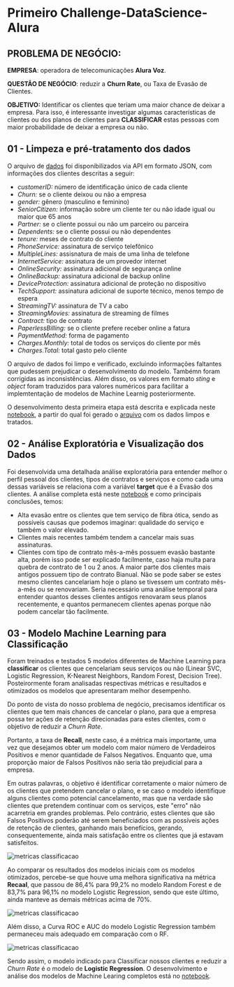 # Primeiro Challenge-DataScience-Alura

## PROBLEMA DE NEGÓCIO:

**EMPRESA**:  operadora de telecomunicações **Alura Voz**. 

**QUESTÃO DE NEGÓCIO**: reduzir a **Churn Rate**, ou Taxa de Evasão de Clientes. 

**OBJETIVO:** Identificar os clientes que teriam uma maior chance de deixar a empresa. Para isso, é interessante investigar algumas características de clientes ou dos planos de clientes para **CLASSIFICAR** estas pessoas com maior probabilidade de deixar a empresa ou não.


## 01 - Limpeza e pré-tratamento dos dados

O arquivo de [dados](Dados/Telco-Customer-Churn.json) foi disponibilizados via API em formato JSON, com informações dos clientes descritas a seguir:
- *customerID:* número de identificação único de cada cliente
- *Churn:* se o cliente deixou ou não a empresa
- *gender:* gênero (masculino e feminino)
- *SeniorCitizen:* informação sobre um cliente ter ou não idade igual ou maior que 65 anos
- *Partner:* se o cliente possui ou não um parceiro ou parceira
- *Dependents:* se o cliente possui ou não dependentes
- *tenure:* meses de contrato do cliente
- *PhoneService:* assinatura de serviço telefônico
- *MultipleLines:* assisnatura de mais de uma linha de telefone
- *InternetService:* assinatura de um provedor internet
- *OnlineSecurity:* assinatura adicional de segurança online
- *OnlineBackup:* assinatura adicional de backup online
- *DeviceProtection:* assinatura adicional de proteção no dispositivo
- *TechSupport:* assinatura adicional de suporte técnico, menos tempo de espera
- *StreamingTV:* assinatura de TV a cabo
- *StreamingMovies:* assinatura de streaming de filmes
- *Contract:* tipo de contrato
- *PaperlessBilling:* se o cliente prefere receber online a fatura
- *PaymentMethod:* forma de pagamento
- *Charges.Monthly:* total de todos os serviços do cliente por mês
- *Charges.Total:* total gasto pelo cliente


O arquivo de dados foi limpo e verificado, excluindo informações faltantes que pudessem prejudicar o desenvolvimento do modelo. Tambémn foram corrigidas as inconsistências. Além disso, os valores em formato *sting* e *object* foram traduzidos para valores numéricos para facilitar a implemtentação de modelos de Machine Learnig posteriormente.

O desenvolvimento desta primeira etapa está descrita e explicada neste [notebook](1-Limpeza-dos-dados.ipynb), a partir do qual foi gerado o [arquivo](Dados/01-Telco-Customer-Churn-dados-limpos.csv) com os dados limpos e tratados.


## 02 - Análise Exploratória e Visualização dos Dados

Foi desenvolvida uma detalhada análise exploratória para entender melhor o perfil pessoal dos clientes, tipos de contratos e serviços e como cada uma dessas variáveis se relaciona com a variável **target** que é a Evasão dos clientes. A análise completa está neste [notebook](2-Análise-Exploratória-e-Visualização.ipynb) e  como principais conclusões, temos: 
- Alta evasão entre os clientes que tem serviço de fibra ótica, sendo as possíveis causas que podemos imaginar: qualidade do serviço e também o valor elevado.
- Clientes mais recentes também tendem a cancelar mais suas assinaturas.
- Clientes com tipo de contrato mês-a-mês possuem evasão bastante alta, porém isso pode ser explicado facilmente, caso haja multa para quebra de contrato de 1 ou 2 anos. A maior parte dos clientes mais antigos possuem tipo de contrato Bianual. Não se pode saber se estes mesmo clientes cancelariam hoje o plano se tivessem um contrato mês-a-mês ou se renovariam. Seria necessário uma análise temporal para entender quantos desses clientes antigos renovaram seus planos recentemente, e quantos permanecem clientes apenas porque não podem cancelar tão facilmente.


## 03 - Modelo Machine Learning para Classificação

Foram treinados e testados 5 modelos diferentes de Machine Learning para **classificar** os clientes que cencelariam seus serviços ou não (Linear SVC, Logistic Regression, K-Nearest Neighbors, Random Forest, Decision Tree). Posteirormente foram analisadas respectivas métricas e resultados e otimizados os modelos que apresentaram melhor desempenho.

Do ponto de vista do nosso problema de negócio, precisamos identificar os clientes que tem mais chances de cancelar o plano, para que a empresa possa ter ações de retenção direcionadas para estes clientes, com o objetivo de reduzir a *Churn Rate*.

Portanto, a taxa de **Recall**, neste caso, é a métrica mais importante, uma vez que desejamos obter um modelo com maior número de Verdadeiros Positivos e menor quantidade de Falsos Negativos. Enquanto que, uma proporção maior de Falsos Positivos não seria tão prejudicial para a empresa.

Em outras palavras, o objetivo é identificar corretamente o maior número de os clientes que pretendem cancelar o plano, e se caso o modelo identifique alguns clientes como potencial cancelamento, mas que na verdade são clientes que pretendem continuar com os serviços, este "erro" não acarretria em grandes problemas. Pelo contrário, estes clientes que são Falsos Positivos poderão até serem beneficiados com as possíveis ações de retenção de clientes, ganhando mais benefícios, gerando, consequentemente, ainda mais satisfação entre os clientes que já estavam satisfeitos.

<img src="https://github.com/alimfa/Challenge-DS-Alura/blob/main/Graficos/comparacao_metricas_modelos_ML.jpeg" alt="metricas classificacao" style="max-width:100%;"></img>
  

Ao comparar os resultados dos modelos iniciais com os modelos otimizados, percebe-se que houve uma melhora significativa na métrica **Recaal**, que passou de 86,4% para 99,2% no modelo Random Forest e de 83,7% para 96,1% no modelo Logistic Regression, sendo que este último, ainda manteve as demais métricas acima de 70%.

<img src="https://github.com/alimfa/Challenge-DS-Alura/blob/main/Graficos/comparacao_matriz-confusao_modelos_ML.jpeg" alt="metricas classificacao" style="max-width:100%;"></img>
  
Além disso, a Curva ROC e AUC do modelo Logistic Regression também permaneceu mais adequado em comparação com o RF.

<img src="https://github.com/alimfa/Challenge-DS-Alura/blob/main/Graficos/comparacao_curvaROC_modelos_ML.jpeg" alt="metricas classificacao" style="max-width:100%;"></img>
  

Sendo assim, o modelo indicado para Classificar nossos clientes e reduzir a *Churn Rate* é o modelo de **Logistic Regression**.
O desenvolvimento e análise dos modelos de Machine Learing completos  está no [notebook](3-Modelo-Machine-Learning-para-Classificação.ipynb).
